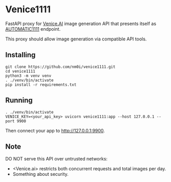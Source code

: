 # Venice1111

FastAPI proxy for [Venice.AI](https://venice.ai/) image generation API that presents itself as [AUTOMATIC1111](https://github.com/AUTOMATIC1111/stable-diffusion-webui) endpoint.

This proxy should allow image generation via compatible API tools.

## Installing

    git clone https://github.com/nm0i/venice1111.git
    cd venice1111
    python3 -m venv venv
    . ./venv/bin/activate
    pip install -r requirements.txt

## Running

    . ./venv/bin/activate
    VENICE_KEY=<your_api_key> uvicorn venice1111:app --host 127.0.0.1 --port 9900

Then connect your app to http://127.0.0.1:9900.

## Note

DO NOT serve this API over untrusted networks:
 - <Venice.ai> restricts both concurrent requests and total images per day.
 - Something about security.
